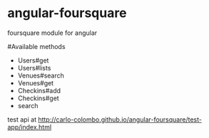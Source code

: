 angular-foursquare
==================

foursquare module for angular

#Available methods
- Users#get
- Users#lists
- Venues#search
- Venues#get
- Checkins#add
- Checkins#get
- search

test api at http://carlo-colombo.github.io/angular-foursquare/test-app/index.html
